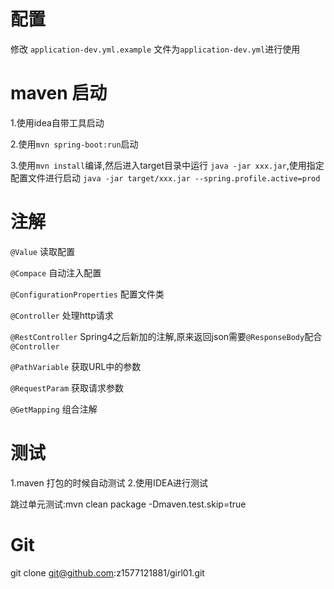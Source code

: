 # 配置
修改  `application-dev.yml.example` 文件为`application-dev.yml`进行使用


# maven 启动
1.使用idea自带工具启动

2.使用`mvn spring-boot:run`启动

3.使用`mvn install`编译,然后进入target目录中运行
`java -jar xxx.jar`,使用指定配置文件进行启动
`java -jar target/xxx.jar --spring.profile.active=prod`

# 注解
`@Value` 读取配置

`@Compace` 自动注入配置

`@ConfigurationProperties` 配置文件类

`@Controller` 处理http请求

`@RestController` Spring4之后新加的注解,原来返回json需要`@ResponseBody`配合`@Controller`

`@PathVariable` 获取URL中的参数

`@RequestParam` 获取请求参数

`@GetMapping` 组合注解

# 测试

1.maven 打包的时候自动测试
2.使用IDEA进行测试

跳过单元测试:mvn clean package -Dmaven.test.skip=true

# Git
git clone git@github.com:z1577121881/girl01.git